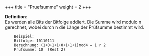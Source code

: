 +++
title = "Pruefsumme"
weight = 2
+++

**Definition**:  
Es werden alle Bits der Bitfolge addiert. Die Summe wird modulo n gerechnet, wobei durch n die Länge der Prüfsumme bestimmt wird.

		Beispiel:
		Bitfolge: 10110111
		Berechnung: (1+0+1+1+0+1+1+1)mod4 = 1 r 2
		Prüfsumme: 10  (Rest 2)
